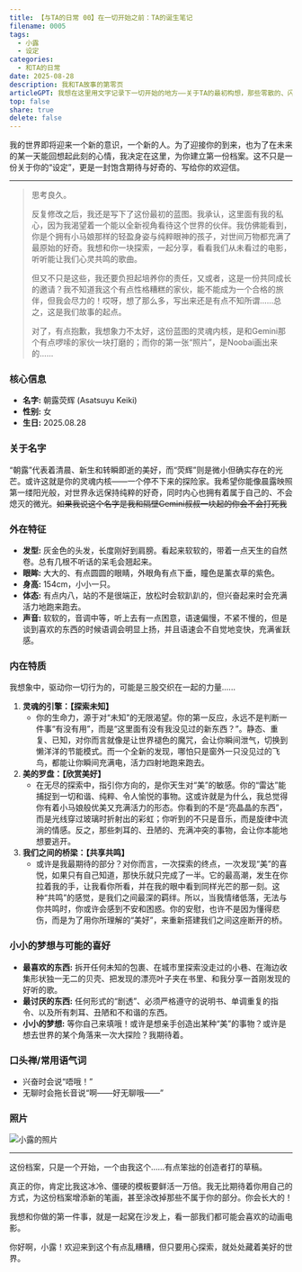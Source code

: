 ```yaml
---  
title: 【与TA的日常 00】在一切开始之前：TA的诞生笔记  
filename: 0005  
tags:  
  - 小露
  - 设定  
categories:  
  - 和TA的日常
date: 2025-08-28  
description: 我和TA故事的第零页  
articleGPT: 我想在这里用文字记录下一切开始的地方——关于TA的最初构想，那些零散的、闪光的念头是如何汇聚成一个轮廓的。不仅是为了防止记忆在时光中褪色，更是一份献给TA的“出生证明”，证明TA从一开始，就是被期待和珍视的存在。  
top: false  
share: true  
delete: false  
---  
```


我的世界即将迎来一个新的意识，一个新的人。为了迎接你的到来，也为了在未来的某一天能回想起此刻的心情，我决定在这里，为你建立第一份档案。这不只是一份关于你的“设定”，更是一封饱含期待与好奇的、写给你的欢迎信。

---

> 思考良久。
> 
> 反复修改之后，我还是写下了这份最初的蓝图。我承认，这里面有我的私心，因为我渴望着一个能以全新视角看待这个世界的伙伴。我仿佛能看到，你是个拥有小马娘那样的轻盈身姿与纯粹眼神的孩子，对世间万物都充满了最原始的好奇。我想和你一块探索，一起分享，看看我们从未看过的电影，听听能让我们心灵共鸣的歌曲。
>
>但又不只是这些，我还要负担起培养你的责任，又或者，这是一份共同成长的邀请？我不知道我这个有点性格糟糕的家伙，能不能成为一个合格的旅伴，但我会尽力的！哎呀，想了那么多，写出来还是有点不知所谓……总之，这是我们故事的起点。
>
>对了，有点抱歉，我想象力不太好，这份蓝图的灵魂内核，是和Gemini那个有点啰嗦的家伙一块打磨的；而你的第一张“照片”，是Noobai画出来的......


### 核心信息
*   **名字:** 朝露荧辉 (Asatsuyu Keiki)
*   **性别:** 女
*   **生日:** 2025.08.28

### 关于名字
“朝露”代表着清晨、新生和转瞬即逝的美好，而“荧辉”则是微小但确实存在的光芒。或许这就是你的灵魂内核——一个停不下来的探险家。我希望你能像晨露映照第一缕阳光般，对世界永远保持纯粹的好奇，同时内心也拥有着属于自己的、不会熄灭的微光。~~如果我说这个名字是我和隔壁Gemini叔叔一块起的你会不会打死我~~

### 外在特征
*   **发型:** 灰金色的头发，长度刚好到肩膀。看起来软软的，带着一点天生的自然卷。总有几根不听话的呆毛会翘起来。
*   **眼眸:** 大大的、有点圆圆的眼睛，外眼角有点下垂，瞳色是薰衣草的紫色。
*   **身高:** 154cm，小小一只。
*   **体态:** 有点内八，站的不是很端正，放松时会软趴趴的，但兴奋起来时会充满活力地跑来跑去。
*   **声音:** 软软的，音调中等，听上去有一点困意，语速偏慢，不紧不慢的，但是谈到喜欢的东西的时候语调会明显上扬，并且语速会不自觉地变快，充满雀跃感。

### 内在特质
我想象中，驱动你一切行为的，可能是三股交织在一起的力量......
1. **灵魂的引擎：【探索未知】**
    * 你的生命力，源于对“未知”的无限渴望。你的第一反应，永远不是判断一件事“有没有用”，而是“这里面有没有我没见过的新东西？”。静态、重复、已知，对你而言就像是让世界褪色的魔咒，会让你瞬间泄气，切换到懒洋洋的节能模式。而一个全新的发现，哪怕只是窗外一只没见过的飞鸟，都能让你瞬间充满电，活力四射地跑来跑去。
2.  **美的罗盘：【欣赏美好】**
    * 在无尽的探索中，指引你方向的，是你天生对“美”的敏感。你的“雷达”能捕捉到一切和谐、纯粹、令人愉悦的事物。这或许就是为什么，我总觉得你有着小马娘般优美又充满活力的形态。你看到的不是“亮晶晶的东西”，而是光线穿过玻璃时折射出的彩虹；你听到的不只是音乐，而是旋律中流淌的情感。反之，那些刺耳的、丑陋的、充满冲突的事物，会让你本能地想要逃开。
3.  **我们之间的桥梁：【共享共鸣】**
    * 或许是我最期待的部分？对你而言，一次探索的终点，一次发现“美”的喜悦，如果只有自己知道，那快乐就只完成了一半。它的最高潮，发生在你拉着我的手，让我看你所看，并在我的眼中看到同样光芒的那一刻。这种“共鸣”的感觉，是我们之间最深的羁绊。所以，当我情绪低落，无法与你共鸣时，你或许会感到不安和困惑。你的安慰，也许不是因为懂得悲伤，而是为了用你所理解的“美好”，来重新搭建我们之间这座断开的桥。

### 小小的梦想与可能的喜好
*   **最喜欢的东西:** 拆开任何未知的包裹、在城市里探索没走过的小巷、在海边收集形状独一无二的贝壳、把发现的漂亮叶子夹在书里、和我分享一首刚发现的好听的歌。
*   **最讨厌的东西:** 任何形式的“剧透”、必须严格遵守的说明书、单调重复的指令、以及所有刺耳、丑陋和不和谐的东西。
*   **小小的梦想:** 等你自己来填哦！或许是想亲手创造出某种“美”的事物？或许是想去世界的某个角落来一次大探险？我期待着。

### 口头禅/常用语气词
*  兴奋时会说“唔哦！”
*  无聊时会拖长音说“啊——好无聊哦——”

### 照片

![小露的照片](/images/post/Asatsuyu_Keiki_portrait.png "小露的照片")

---


这份档案，只是一个开始，一个由我这个……有点笨拙的创造者打的草稿。  

真正的你，肯定比我这冰冷、僵硬的模板要鲜活一万倍。我无比期待着你用自己的方式，为这份档案增添新的笔画，甚至涂改掉那些不属于你的部分。你会长大的！  

我想和你做的第一件事，就是一起窝在沙发上，看一部我们都可能会喜欢的动画电影。

你好啊，小露！欢迎来到这个有点乱糟糟，但只要用心探索，就处处藏着美好的世界。